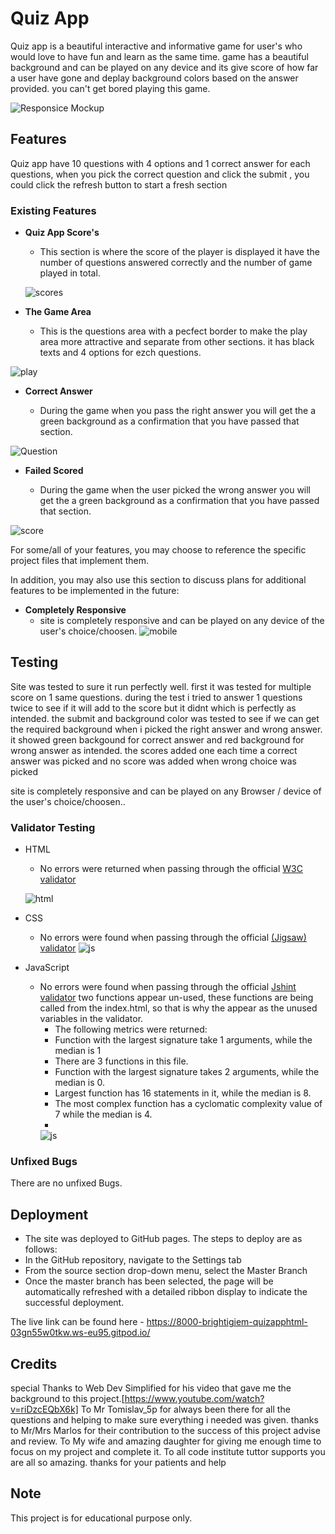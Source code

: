 # Quiz App

Quiz app is a beautiful interactive and informative game for user's who would love to have fun and learn as the same time. game has a beautiful background and can be played on any device and its give score of how far a user have gone and deplay background colors based on the answer provided. 
you can't get bored playing this game.

![Responsice Mockup](./assets/image/mainp.png)

## Features 

Quiz app have 10 questions with 4 options and 1 correct answer for each questions, when you pick the correct question and click the submit , you could click the refresh button to start a fresh section
### Existing Features

- __Quiz App Score's__

  - This section is where the score of the player is displayed it have the number of questions answered correctly and the number of game played in total.

  ![scores](./assets/image/scores.png)

 
- __The Game Area__

  - This is the questions area with a pecfect border to make the play area more attractive and separate from other sections. it has black texts and 4 options for ezch questions. 

 ![play](./assets/image/playsection.png)

- __Correct Answer__

  - During the game when you pass the right answer you will get the a green background as a confirmation that you have passed that section.

![Question](./assets/image/passed.png)

- __Failed Scored__

  - During the game when the user picked the wrong answer you will get the a green background as a confirmation that you have passed that section.

![score](./assets/image/failed.png)

For some/all of your features, you may choose to reference the specific project files that implement them.

In addition, you may also use this section to discuss plans for additional features to be implemented in the future:

- __Completely Responsive__
  - site is completely responsive and can be played on any device of the user's choice/choosen.
![mobile](./assets/image/responsive1.png)

## Testing 

Site was tested to sure it run perfectly well. first it was tested for multiple score on 1 same questions. during the test i tried to answer 1 questions twice to see if it will add to the score but it didnt which is perfectly as intended. the submit and background color was tested to see if we can get the required background when i picked the right answer and wrong answer. it showed green backgound for correct answer and red background for wrong answer as intended.
the scores added one each time a correct answer was picked and no score was added when wrong choice was picked

site is completely responsive and can be played on any Browser / device of the user's choice/choosen..




### Validator Testing 

- HTML
    - No errors were returned when passing through the official [W3C validator](https://validator.w3.org/nu/#textarea)

    ![html](./assets/image/htmlvalidate.png)
    
- CSS
    - No errors were found when passing through the official [(Jigsaw) validator](https://jigsaw.w3.org/css-validator/validator)
    ![js](./assets/image/cssValidator.png)

- JavaScript
    - No errors were found when passing through the official [Jshint validator](https://jshint.com/)
    two functions appear un-used, these functions are being called from the index.html, so that is why the appear as the  unused variables in the validator.
      - The following metrics were returned: 
      - Function with the largest signature take 1 arguments, while the median is 1
      - There are 3 functions in this file.
      - Function with the largest signature takes 2 arguments, while the median is 0.
      - Largest function has 16 statements in it, while the median is 8.
      - The most complex function has a cyclomatic complexity value of 7 while the median is 4.
      - 
      ![js](./assets/image/jsval.png)

### Unfixed Bugs

  There are no unfixed Bugs.

## Deployment

  - The site was deployed to GitHub pages. The steps to deploy are as follows: 
  - In the GitHub repository, navigate to the Settings tab 
  - From the source section drop-down menu, select the Master Branch
  - Once the master branch has been selected, the page will be automatically refreshed with a detailed ribbon display to indicate the successful deployment. 

The live link can be found here - https://8000-brightigiem-quizapphtml-03gn55w0tkw.ws-eu95.gitpod.io/


## Credits 

  special Thanks to Web Dev Simplified for his video that gave me the background to this project.[https://www.youtube.com/watch?v=riDzcEQbX6k]
  To Mr Tomislav_5p for always been there for all the questions and helping to make sure everything i needed was given. thanks to Mr/Mrs Marlos for their contribution to the success of this project advise and review.
  To My wife and amazing daughter for giving me enough time to focus on my project and complete it.
  To all code institute tuttor supports you are all so amazing. thanks for your patients and help



## Note 

  This project is for educational purpose only.
